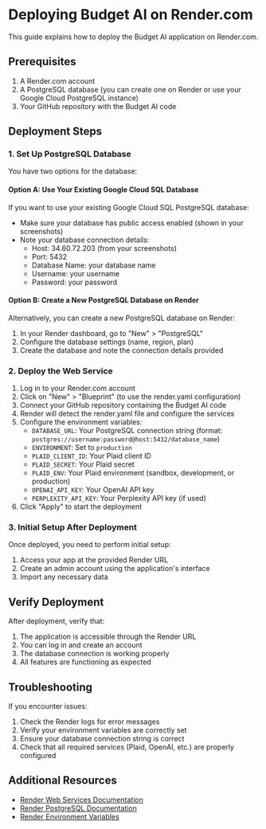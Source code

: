# Deploying Budget AI on Render.com

This guide explains how to deploy the Budget AI application on Render.com.

## Prerequisites

1. A Render.com account
2. A PostgreSQL database (you can create one on Render or use your Google Cloud PostgreSQL instance)
3. Your GitHub repository with the Budget AI code

## Deployment Steps

### 1. Set Up PostgreSQL Database

You have two options for the database:

#### Option A: Use Your Existing Google Cloud SQL Database

If you want to use your existing Google Cloud SQL PostgreSQL database:
- Make sure your database has public access enabled (shown in your screenshots)
- Note your database connection details:
  - Host: 34.60.72.203 (from your screenshots)
  - Port: 5432
  - Database Name: your database name
  - Username: your username
  - Password: your password

#### Option B: Create a New PostgreSQL Database on Render

Alternatively, you can create a new PostgreSQL database on Render:
1. In your Render dashboard, go to "New" > "PostgreSQL"
2. Configure the database settings (name, region, plan)
3. Create the database and note the connection details provided

### 2. Deploy the Web Service

1. Log in to your Render.com account
2. Click on "New" > "Blueprint" (to use the render.yaml configuration)
3. Connect your GitHub repository containing the Budget AI code
4. Render will detect the render.yaml file and configure the services
5. Configure the environment variables:
   - `DATABASE_URL`: Your PostgreSQL connection string (format: `postgres://username:password@host:5432/database_name`)
   - `ENVIRONMENT`: Set to `production`
   - `PLAID_CLIENT_ID`: Your Plaid client ID
   - `PLAID_SECRET`: Your Plaid secret
   - `PLAID_ENV`: Your Plaid environment (sandbox, development, or production)
   - `OPENAI_API_KEY`: Your OpenAI API key
   - `PERPLEXITY_API_KEY`: Your Perplexity API key (if used)
6. Click "Apply" to start the deployment

### 3. Initial Setup After Deployment

Once deployed, you need to perform initial setup:
1. Access your app at the provided Render URL
2. Create an admin account using the application's interface
3. Import any necessary data

## Verify Deployment

After deployment, verify that:
1. The application is accessible through the Render URL
2. You can log in and create an account
3. The database connection is working properly
4. All features are functioning as expected

## Troubleshooting

If you encounter issues:
1. Check the Render logs for error messages
2. Verify your environment variables are correctly set
3. Ensure your database connection string is correct
4. Check that all required services (Plaid, OpenAI, etc.) are properly configured

## Additional Resources

- [Render Web Services Documentation](https://render.com/docs/web-services)
- [Render PostgreSQL Documentation](https://render.com/docs/databases)
- [Render Environment Variables](https://render.com/docs/environment-variables)
